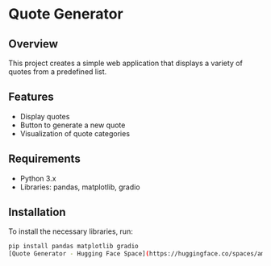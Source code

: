 # Quote Generator

## Overview
This project creates a simple web application that displays a variety of quotes from a predefined list.

## Features
- Display quotes
- Button to generate a new quote
- Visualization of quote categories

## Requirements
- Python 3.x
- Libraries: pandas, matplotlib, gradio

## Installation
To install the necessary libraries, run:
```bash
pip install pandas matplotlib gradio
[Quote Generator - Hugging Face Space](https://huggingface.co/spaces/amaniM/quotes1)
